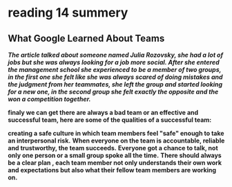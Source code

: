 # reading 14 summery

## What Google Learned About Teams

***The article talked about someone named Julia Rozovsky, she had a lot of jobs but she was always looking for a job more social. After she entered the management school she experienced to be a member of two groups, in the first one she felt like she was always scared of doing mistakes and the judgment from her teammates, she left the group and started looking for a new one, in the second group she felt exactly the opposite and the won a competition together.***

**finaly we can get there are always a bad team or an effective and successful team, here are some of the qualities of a successful team:**

**creating a safe culture in which team members feel "safe" enough to take an interpersonal risk.**
**When everyone on the team is accountable, reliable and trustworthy, the team succeeds.**
**Everyone got a chance to talk, not only one person or a small group spoke all the time.**
**There should always be a clear plan , each team member not only understands their own work and expectations but also what their fellow team members are working on.**
